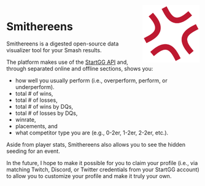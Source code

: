 <img align="right" src="assets/favicon.png" width="150px" />

# Smithereens

Smithereens is a digested open-source data visualizer tool for your Smash results. 

The platform makes use of the [StartGG API](https://developer.smash.gg/docs/intro/) and, through separated online and offline sections, shows you:
- how well you usually perform (i.e., overperform, perform, or underperform).
- total # of wins,
- total # of losses,
- total # of wins by DQs,
- total # of losses by DQs,
- winrate,
- placements, and
- what competitor type you are (e.g., 0-2er, 1-2er, 2-2er, etc.).

Aside from player stats, Smithereens also allows you to see the hidden seeding for an event.

In the future, I hope to make it possible for you to claim your profile (i.e., via matching Twitch, Discord, or Twitter credentials from your StartGG account) to allow you to customize your profile and make it truly your own.